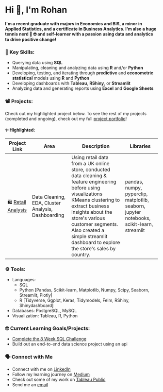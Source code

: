 # Hi 👋, I'm Rohan

#### I'm a recent graduate with majors in Economics and BIS, a minor in Applied Statistics, and a certificate in Business Analytics. I'm also a huge tennis nerd 🎾 🤓 and self-learner with a passion using data and analytics to drive positive change! 

### 🔑 Key Skills:
- Querying data using **SQL**
- Manipulating, cleaning and analyzing data using **R** and/or **Python**
- Developing, testing, and iterating through **predictive** and **econometric statistical** models using **R** and **Python**
- Developing dashboards with **Tableau**, **RShiny**, or **Streamlit**
- Analyzing data and generating reports using **Excel** and **Google Sheets**

### 📽 Projects:
Check out my highlighted project below. To see the rest of my projects (completed and ongoing), check out my full [project portfolio](https://github.com/r0hankrishnan/portfolio/blob/main/README.md)!

#### ✨ Highlighted:
| Project Link | Area | Description | Libraries |
|--------------|------|-------------|-----------|
| 🛍️ [Retail Analysis](https://github.com/r0hankrishnan/retail_analysis) | Data Cleaning, EDA, Cluster Analysis, Dashboarding | Using retail data from a UK online store, conducted data cleaning & feature engineering before using visualizations KMeans clustering to extract business insights about the store's various customer segments. Also created a simple streamlit dashboard to explore the store's sales by country. | pandas, numpy, pyperclip, matplotlib, seaborn, jupyter notebooks, scikit-learn, streamlit |

### ⚙️ Tools:
- Languages:
  - SQL
  - Python [Pandas, Scikit-learn, Matplotlib, Numpy, Scipy, Seaborn, Streamlit, Plotly]
  - R [Tidyverse, Ggplot, Keras, Tidymodels, Felm, RShiny, Shinydashboard]
- Databases: PostgreSQL, MySQL
- Visualization: Tableau, R, Python

### 🤓 Current Learning Goals/Projects:
- [Complete the 8 Week SQL Challenge](https://github.com/r0hankrishnan/8-week-sql)
- Build out an end-to-end data science project using an api

### 🗣 Connect with Me
- Connect with me on [LinkedIn](https://linkedin.com/in/rohankrish)
- Follow my learning journey on [Medium](https://medium.com/@rohan.krishnan)
- Check out some of my work on [Tableau Public](https://public.tableau.com/app/profile/rohan.krishnan4713/vizzes)
- Send me an [email](mailto:rohan.krish20@gmail.com)
